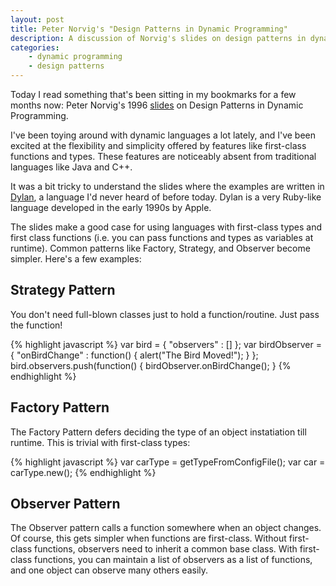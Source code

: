 ```yaml
---
layout: post
title: Peter Norvig's "Design Patterns in Dynamic Programming"
description: A discussion of Norvig's slides on design patterns in dynamic languages
categories:
    - dynamic programming
    - design patterns
---
```


Today I read something that's been sitting in my bookmarks for a few months
now: Peter Norvig's 1996 [slides](http://norvig.com/design-patterns/) on Design
Patterns in Dynamic Programming.

I've been toying around with dynamic languages a lot lately, and I've been
excited at the flexibility and simplicity offered by features like first-class
functions and types. These features are noticeably absent from traditional
languages like Java and C++.

It was a bit tricky to understand the slides where the examples are written in
<a href="http://en.wikipedia.org/wiki/Dylan_(programming_language)">Dylan</a>,
a language I'd never heard of before today. Dylan is a very Ruby-like language
developed in the early 1990s by Apple.

The slides make a good case for using languages with first-class types and
first class functions (i.e. you can pass functions and types as variables at
runtime). Common patterns like Factory, Strategy, and Observer become simpler.
Here's a few examples:

## Strategy Pattern
You don't need full-blown classes just to hold a function/routine. Just pass
the function!

{% highlight javascript %}
var bird = { "observers" : [] };
var birdObserver = { "onBirdChange" : function() { alert("The Bird Moved!"); } };
bird.observers.push(function() { birdObserver.onBirdChange(); }
{% endhighlight %}

## Factory Pattern
The Factory Pattern defers deciding the type of an object instatiation till
runtime. This is trivial with first-class types:

{% highlight javascript %}
var carType = getTypeFromConfigFile();
var car = carType.new();
{% endhighlight %}

## Observer Pattern
The Observer pattern calls a function somewhere when an object changes. Of
course, this gets simpler when functions are first-class. Without first-class
functions, observers need to inherit a common base class. With first-class
functions, you can maintain a list of observers as a list of functions, and one
object can observe many others easily.
